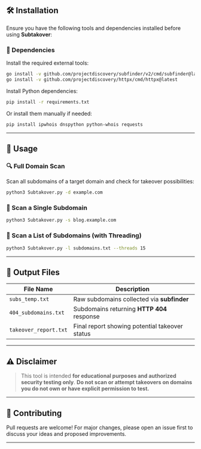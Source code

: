 ## 🛠️ Installation

Ensure you have the following tools and dependencies installed before using **Subtakover**:

### 🔧 Dependencies

Install the required external tools:

```bash
go install -v github.com/projectdiscovery/subfinder/v2/cmd/subfinder@latest
go install -v github.com/projectdiscovery/httpx/cmd/httpx@latest
```

Install Python dependencies:

```bash
pip install -r requirements.txt
```

Or install them manually if needed:

```bash
pip install ipwhois dnspython python-whois requests
```

---

## 🚀 Usage

### 🔍 Full Domain Scan

Scan all subdomains of a target domain and check for takeover possibilities:

```bash
python3 Subtakover.py -d example.com
```

### 🎯 Scan a Single Subdomain

```bash
python3 Subtakover.py -s blog.example.com
```

### 📂 Scan a List of Subdomains (with Threading)

```bash
python3 Subtakover.py -l subdomains.txt --threads 15
```

---

## 📄 Output Files

| File Name             | Description                                    |
| --------------------- | ---------------------------------------------- |
| `subs_temp.txt`       | Raw subdomains collected via **subfinder**     |
| `404_subdomains.txt`  | Subdomains returning **HTTP 404** response     |
| `takeover_report.txt` | Final report showing potential takeover status |

---

## ⚠️ Disclaimer

> This tool is intended **for educational purposes and authorized security testing only**.
> **Do not scan or attempt takeovers on domains you do not own or have explicit permission to test.**

---

## 🤝 Contributing

Pull requests are welcome!
For major changes, please open an issue first to discuss your ideas and proposed improvements.

---
